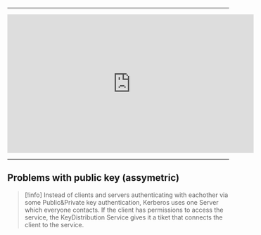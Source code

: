 ***

<iframe width="560" height="315" src="https://www.youtube.com/embed/qW361k3-BtU?si=dgR5fwdC-7SrN-5E" title="YouTube video player" frameborder="0" allow="accelerometer; autoplay; clipboard-write; encrypted-media; gyroscope; picture-in-picture; web-share" allowfullscreen></iframe>

***

## Problems with public key (assymetric)

>[!info]
>Instead of clients and servers authenticating with eachother via some Public&Private key authentication, Kerberos uses one Server which everyone contacts.
>If the client has permissions to access the service, the KeyDistribution Service gives it a tiket that connects the client to the service.
>